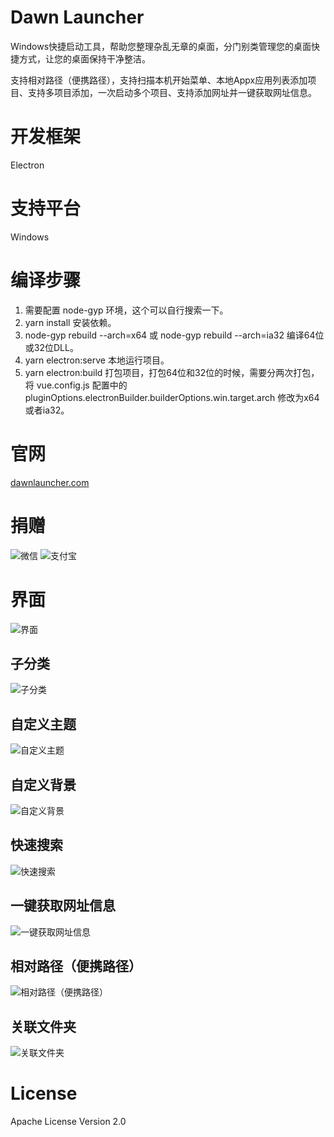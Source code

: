 # Dawn Launcher
Windows快捷启动工具，帮助您整理杂乱无章的桌面，分门别类管理您的桌面快捷方式，让您的桌面保持干净整洁。

支持相对路径（便携路径），支持扫描本机开始菜单、本地Appx应用列表添加项目、支持多项目添加，一次启动多个项目、支持添加网址并一键获取网址信息。
# 开发框架
Electron
# 支持平台
Windows
# 编译步骤
1. 需要配置 node-gyp 环境，这个可以自行搜索一下。
2. yarn install 安装依赖。
3. node-gyp rebuild --arch=x64 或 node-gyp rebuild --arch=ia32 编译64位或32位DLL。
4. yarn electron:serve 本地运行项目。
5. yarn electron:build 打包项目，打包64位和32位的时候，需要分两次打包，将 vue.config.js 配置中的 pluginOptions.electronBuilder.builderOptions.win.target.arch 修改为x64或者ia32。
# 官网
[dawnlauncher.com](https://dawnlauncher.com/)
# 捐赠
![微信](/images/wechat.png)
![支付宝](/images/alipay.png)
# 界面
![界面](/images/界面.png)
## 子分类
![子分类](/images/子分类.png)
## 自定义主题
![自定义主题](/images/自定义主题.png)
## 自定义背景
![自定义背景](/images/自定义背景.png)
## 快速搜索
![快速搜索](/images/快速搜索.gif)
## 一键获取网址信息
![一键获取网址信息](/images/一键获取网址信息.gif)
## 相对路径（便携路径）
![相对路径（便携路径）](/images/相对路径.png)
## 关联文件夹
![关联文件夹](/images/关联文件夹.gif)
# License
Apache License Version 2.0
